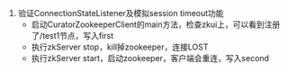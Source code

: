 1. 验证ConnectionStateListener及模拟session timeout功能
    - 启动CuratorZookeeperClient的main方法，检查zkui上，可以看到注册了/test1节点，写入first
    - 执行zkServer stop，kill掉zookeeper，连接LOST
    - 执行zkServer start，启动zookeeper，客户端会重连，写入second
